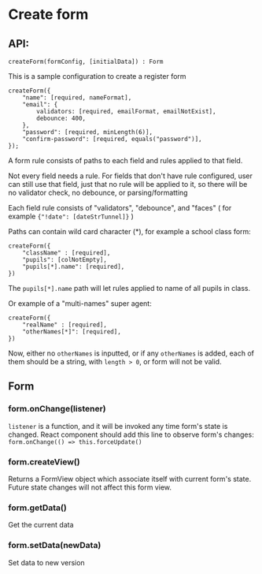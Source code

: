 # Create form

## API:

```
createForm(formConfig, [initialData]) : Form
```

This is a sample configuration to create a register form

```
createForm({
    "name": [required, nameFormat],
    "email": {
        validators: [required, emailFormat, emailNotExist],
        debounce: 400,
    },
    "password": [required, minLength(6)],
    "confirm-password": [required, equals("password")],
});
```

A form rule consists of paths to each field and rules applied to that field.

Not every field needs a rule. For fields that don't have rule configured, user can still use that field, just that no rule will be applied to it, so there will be no validator check, no debounce, or parsing/formatting

Each field rule consists of "validators", "debounce", and "faces" ( for example `{"!date": [dateStrTunnel]}` )

Paths can contain wild card character (*), for example a school class form:

```
createForm({
    "className" : [required],
    "pupils": [colNotEmpty],
    "pupils[*].name": [required],
})
```

The `pupils[*].name` path will let rules applied to name of all pupils in class.

Or example of a "multi-names" super agent:

```
createForm({
    "realName" : [required],
    "otherNames[*]": [required],
})
```

Now, either no `otherNames` is inputted, or if any `otherNames` is added, each of them should be a string, with `length > 0`, or form will not be valid.

## Form

### form.onChange(listener)

`listener` is a function, and it will be invoked any time form's state is changed. React component should add this line to observe form's changes: `form.onChange(() => this.forceUpdate()`

### form.createView()

Returns a FormView object which associate itself with current form's state. Future state changes will not affect this form view.

### form.getData()

Get the current data

### form.setData(newData)

Set data to new version


 